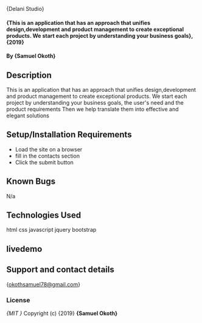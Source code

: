 {Delani Studio}

#### {This is an application that has an approach that unifies design,development and product management to create exceptional products. We start each project by understanding your business goals}, {2019}

#### By **{Samuel Okoth}**


## Description

This is an application that has an approach that unifies design,development and product management to create exceptional products. We start each project by understanding your business goals, the user's need and the product requirements Then we help translate them into effective and elegant solutions

## Setup/Installation Requirements

-   Load the site on a browser
-   fill in the contacts section
-   Click the submit button

## Known Bugs

N/a

## Technologies Used

html
css
javascript
jquery
bootstrap

## livedemo

## Support and contact details

{okothsamuel78@gmail.com}

### License

_{MIT }_
Copyright (c) {2019} **{Samuel Okoth}**
